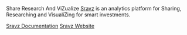 Share Research And ViZualize [Sravz](https://sravz.com) is an analytics platform for Sharing, Researching and VisualiZing for smart investments.

[Sravz Documentation](https://docs.sravz.com/)
[Sravz Website](https://sravz.com)
